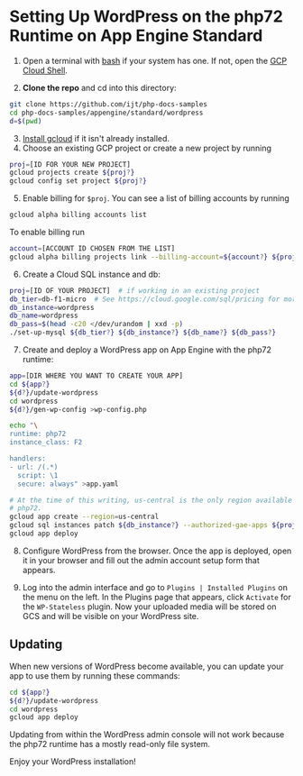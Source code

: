 # Setting Up WordPress on the php72 Runtime on App Engine Standard

1. Open a terminal with [bash][bash] if your system has one. If not, open the [GCP Cloud Shell][cloudshell].

2. **Clone the repo** and cd into this directory:
```sh
git clone https://github.com/ijt/php-docs-samples
cd php-docs-samples/appengine/standard/wordpress
d=$(pwd)
```

3. [Install gcloud][install-gcloud] if it isn't already installed.
4. Choose an existing GCP project or create a new project by running
```sh
proj=[ID FOR YOUR NEW PROJECT]
gcloud projects create ${proj?}
gcloud config set project ${proj?}
```
5. Enable billing for `$proj`. You can see a list of billing accounts by running
```sh
gcloud alpha billing accounts list
```
To enable billing run
```sh
account=[ACCOUNT ID CHOSEN FROM THE LIST]
gcloud alpha billing projects link --billing-account=${account?} ${proj?}
```

6. Create a Cloud SQL instance and db:
```sh
proj=[ID OF YOUR PROJECT]  # if working in an existing project
db_tier=db-f1-micro  # See https://cloud.google.com/sql/pricing for more choices
db_instance=wordpress
db_name=wordpress
db_pass=$(head -c20 </dev/urandom | xxd -p)
./set-up-mysql ${db_tier?} ${db_instance?} ${db_name?} ${db_pass?}
```

7. Create and deploy a WordPress app on App Engine with the php72 runtime:
```sh
app=[DIR WHERE YOU WANT TO CREATE YOUR APP]
cd ${app?}
${d?}/update-wordpress
cd wordpress
${d?}/gen-wp-config >wp-config.php

echo "\
runtime: php72
instance_class: F2

handlers:
- url: /(.*)
  script: \1
  secure: always" >app.yaml

# At the time of this writing, us-central is the only region available for
# php72.
gcloud app create --region=us-central
gcloud sql instances patch ${db_instance?} --authorized-gae-apps ${proj?}
gcloud app deploy
```

8. Configure WordPress from the browser.  Once the app is deployed, open it in your browser and fill out the admin
account setup form that appears.

9. Log into the admin interface and go to `Plugins | Installed
Plugins` on the menu on the left. In the Plugins page that appears, click
`Activate` for the `WP-Stateless` plugin. Now your uploaded media will be stored on
GCS and will be visible on your WordPress site.

## Updating
When new versions of WordPress become available, you can update your app to use them
by running these commands:
```sh
cd ${app?}
${d?}/update-wordpress
cd wordpress
gcloud app deploy
```
Updating from within the WordPress admin console will not work because the php72
runtime has a mostly read-only file system.

Enjoy your WordPress installation!

[bash]: https://www.gnu.org/software/bash/
[cloudshell]: https://cloud.google.com/shell/docs/quickstart
[create-project]: https://cloud.google.com/resource-manager/docs/creating-managing-projects
[enable-billing]: https://cloud.google.com/billing/docs/how-to/modify-project
[install-gcloud]: https://cloud.google.com/sdk/downloads
[wsl]: https://docs.microsoft.com/en-us/windows/wsl/install-win10
